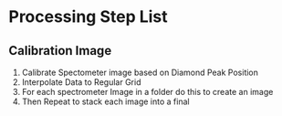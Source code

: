 # Processing Step List



## Calibration Image
1) Calibrate Spectometer image based on Diamond Peak Position 
2) Interpolate Data to Regular Grid
3) For each spectrometer Image in a folder do this to create an image
4) Then Repeat to stack each image into a final 